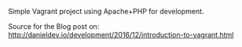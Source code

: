 Simple Vagrant project using Apache+PHP for development.

Source for the Blog post on:
http://danieldev.io/development/2016/12/introduction-to-vagrant.html